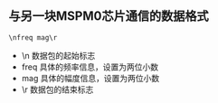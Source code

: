 ## 与另一块MSPM0芯片通信的数据格式

~~~
\nfreq mag\r
~~~

+ \n 数据包的起始标志
+ freq 具体的频率信息，设置为两位小数
+ mag 具体的幅度信息，设置为两位小数
+ \r 数据包的结束标志



